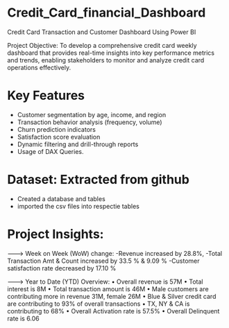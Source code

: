 # Credit_Card_financial_Dashboard
Credit Card Transaction and Customer Dashboard Using Power BI

Project Objective: 
To develop a comprehensive credit card weekly dashboard that provides real-time insights into key 
performance metrics and trends, enabling stakeholders to monitor and analyze credit card operations effectively.

# Key Features
- Customer segmentation by age, income, and region
- Transaction behavior analysis (frequency, volume)
- Churn prediction indicators
- Satisfaction score evaluation
- Dynamic filtering and drill-through reports
- Usage of DAX Queries.

# Dataset: Extracted from github
- Created a database and tables
- imported the csv files into respectie tables

# Project Insights:
---> Week on Week (WoW) change: 
-Revenue increased by 28.8%, 
-Total Transaction Amt & Count increased by 33.5 % & 9.09 %
-Customer satisfaction rate decreased by 17.10 %

---> Year to Date (YTD) Overview:
 • Overall revenue is 57M
 • Total interest is 8M
 • Total transaction amount is 46M
 • Male customers are contributing more in revenue 31M, female 26M
 • Blue & Silver credit card are contributing to 93% of overall transactions
 • TX, NY & CA is contributing to 68%
 • Overall Activation rate is 57.5%
 • Overall Delinquent rate is 6.06
